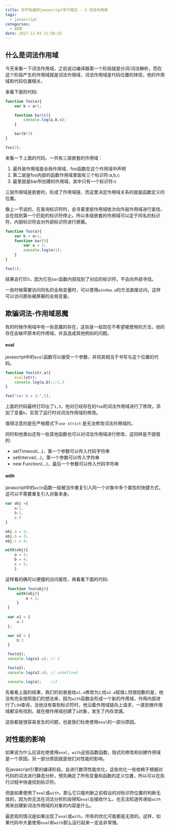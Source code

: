 ```yaml
---
title: 你不知道的javascript学习笔记 - 2.词法作用域
tags:
  - javascript
categories:
  - 前端
date: 2017-11-01 11:56:32
---
```


## 什么是词法作用域

今天来看一下词法作用域，之前说过编译器第一个阶段就是分词/词法解析，而在这个阶段产生的作用域就是词法作用域，词法作用域是代码位置的体现，他的作用域和代码位置相关。

来看下面的代码:

``` javascript
function foo(a){
    var b = a+1;

    function bar(c){
        console.log(a,b,c);
    }

    bar(b*3)
}

foo(2);
```

来看一下上面的代码，一共有三层嵌套的作用域：

1.  最外层作用域是全局作用域，foo函数在这个作用域中声明
2.  第二层是foo内部的函数作用域里面有三个标识符:a,b,c
3.  最里层是bar所创建的作用域，其中只有一个标识符:c

<!--more-->

三层作用域是嵌套的，形成了作用域链，而这里决定作用域关系的就是函数定义的位置。

像上一节说的，在查询标识符时，会寻着里层作用域依次向外层作用域进行查找，会在找到第一个匹配的标识符停止。所以多级嵌套的作用域可以定于同名的标识符，内部标识符会对外部标识符进行屏蔽。

``` javascript
function foo(a){
    var b = a+1;   
    function bar(){
        var a = 2;
        console.log(a+1);
    }
}

foo(1);
```

结果会打印`3`，因为它在`bar`函数内部找到了对应的标识符，不会向外部寻找。

一些时候需要访问同名的全局变量时，可以使用`window.a`的方法直接访问，这样可以访问那些被屏蔽的全局变量。

## 欺骗词法-作用域恶魔

有的时候作用域中有一些恶魔的存在，这些是一般现在不希望被使用的方法，他的存在会破坏原本的作用域，并且造成其他例如的问题。

#### eval

javascript中的`eval`函数可以接受一个参数，并将其相当于书写与这个位置的代码。

``` javascript
function foo(str,a){
    eval(str);
    console.log(a,b);//1,3
}

foo("var b = 3;",1);
```

上面的代码最终打印出了`1,3`，他对已经存在的`foo`的词法作用域进行了修改，添加了变量`b`，实现了运行时对词法作用域的修改。

值得注意的是在严格模式下`use strict` 是无法修改词法作用域的。

同时和他类似还有一些其他函数也可以对词法作用域进行修改，这同样是不提倡的:

* setTimeout(...)，第一个参数可以传入代码字符串
* setInterval(...)，第一个参数可以传入字符串
* new Function(...)，最后一个参数可以传入代码字符串

#### with

javascript中的`with`函数一般被当作重复引入同一个对象中多个属性的快捷方式，这可以不需要重复引入对象本身。

``` javascript
var obj ={
    a:1,
    b:2,
    c:3
}

obj.a = 2;
obj.b = 3;
obj.c = 4;

with(obj){
    a = 3;
    b = 4;
    c = 5;
    }
```
这样看的确可以便捷的访问属性，再看看下面的代码:

``` javascript
 function foo(obj){
     with(obj){
         a = 2;
     }
 }
    
 var o1 = {
     a:3
 };

 var o2 = {
     b:3
 }

 foo(o1);
 console.log(o1.a); // 2

 foo(o2);
 console.log(o2.a); // undefined

 console.log(a);    //2
```

先看看上面的结果，我们的初衷是给`o1.a`修改为`2`,给`o2.a`赋值`2`,但很抱歉的是，他没有完全按照我们的想法来，因为`with`函数会形成一个新的作用域，作用内部进行了`LSH`查询，当他没有查到标识符时，他沿着作用域链向上请求，一直到根作用域都没有找到，就在根作用域创建了`a`对象，发生了内存泄漏。

这些都是很容易发生的问题，也是我们杜绝使用`eval`的一部分原因。

## 对性能的影响

如果说为什么应该杜绝使用`eval`，`with`这些函数函数，隐式的修改和创建作用域是一个原因，另一部分原因就是他们对性能的影响。

在javascript引擎的编译阶段，会进行数项性能优化，这些优化一些依赖于根据对代码的词法进行静态分析，预先确定了所有变量和函数的定义位置，所以可以在执行过程中快速找到标识符。

但是如果使用了`eval`或`with`，那么它只能判断之前假设的对标识符位置的判断无效的，因为你无法在词法分析阶段得知`eval`会接收什么，也无法知道传递给`with`用来创建新词法作用域的对象的内容是什么。

最悲观的情况是如果出现了`eval`或`with`，所有的优化可能都是无效的。这样，如果代码中大量使用`eval`和`with`那么运行起来一定会非常慢。





